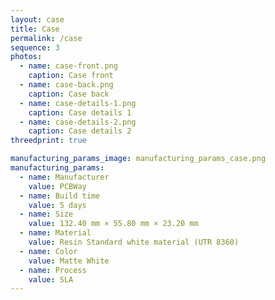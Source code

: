 ```yaml
---
layout: case
title: Case
permalink: /case
sequence: 3
photos:
  - name: case-front.png
    caption: Case front
  - name: case-back.png
    caption: Case back
  - name: case-details-1.png
    caption: Case details 1
  - name: case-details-2.png
    caption: Case details 2
threedprint: true

manufacturing_params_image: manufacturing_params_case.png
manufacturing_params:
  - name: Manufacturer
    value: PCBWay
  - name: Build time
    value: 5 days
  - name: Size
    value: 132.40 mm × 55.80 mm × 23.20 mm
  - name: Material
    value: Resin Standard white material (UTR 8360)
  - name: Color
    value: Matte White
  - name: Process
    value: SLA
---
```

